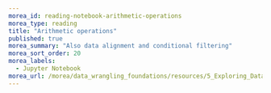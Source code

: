 ```yaml
---
morea_id: reading-notebook-arithmetic-operations
morea_type: reading
title: "Arithmetic operations"
published: true
morea_summary: "Also data alignment and conditional filtering"
morea_sort_order: 20
morea_labels: 
  - Jupyter Notebook
morea_url: /morea/data_wrangling_foundations/resources/5_Exploring_Data.short.ipynb
---
```

